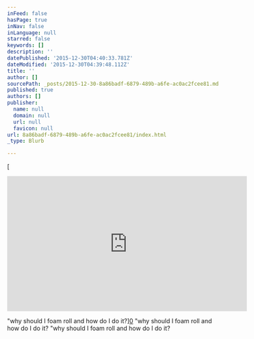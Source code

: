 ```yaml
---
inFeed: false
hasPage: true
inNav: false
inLanguage: null
starred: false
keywords: []
description: ''
datePublished: '2015-12-30T04:40:33.781Z'
dateModified: '2015-12-30T04:39:48.112Z'
title: ''
author: []
sourcePath: _posts/2015-12-30-8a86badf-6879-489b-a6fe-ac0ac2fcee81.md
published: true
authors: []
publisher:
  name: null
  domain: null
  url: null
  favicon: null
url: 8a86badf-6879-489b-a6fe-ac0ac2fcee81/index.html
_type: Blurb

---
```

[

<iframe width="560" height="315" src="https://www.youtube.com/embed/DzSU2FiFKTM" frameborder="0" allowfullscreen="allowfullscreen" style=""></iframe>

"why should I foam roll and how do I do it?][0]
"why should I foam roll and how do I do it?
"why should I foam roll and how do I do it?

[0]: href
